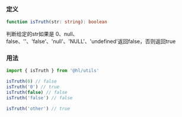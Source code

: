 ### 定义

```ts
function isTruth(str: string): boolean
```

判断给定的str如果是 0、null、false、''、'false'、'null'、'NULL'、'undefined'返回false，否则返回true

### 用法

```js
import { isTruth } from '@hl/utils'

isTruth(0) // false
isTruth('0') // true
isTruth(false) // false
isTruth('false') // false

isTruth('other') // true
```
